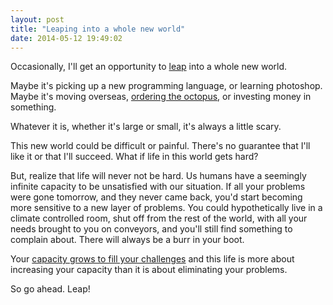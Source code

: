 ```yaml
---
layout: post
title: "Leaping into a whole new world"
date: 2014-05-12 19:49:02
---
```


Occasionally, I'll get an opportunity to [leap][1] into a whole new world.

 [1]: http://www.bryanbraun.com/2014/03/29/gumption

Maybe it's picking up a new programming language, or learning photoshop. Maybe it's moving overseas, [ordering the octopus][2], or investing money in something.

 [2]: http://www.bryanbraun.com/2013/02/02/order-the-octopus

Whatever it is, whether it's large or small, it's always a little scary.

This new world could be difficult or painful. There's no guarantee that I'll like it or that I'll succeed. What if life in this world gets hard?

But, realize that life will never not be hard. Us humans have a seemingly infinite capacity to be unsatisfied with our situation. If all your problems were gone tomorrow, and they never came back, you'd start becoming more sensitive to a new layer of problems. You could hypothetically live in a climate controlled room, shut off from the rest of the world, with all your needs brought to you on conveyors, and you'll still find something to complain about. There will always be a burr in your boot.

Your [capacity grows to fill your challenges][3] and this life is more about increasing your capacity than it is about eliminating your problems.

 [3]: http://www.bryanbraun.com/2011/02/27/fear-and-the-critical-moment#overlay-context=

So go ahead. Leap!